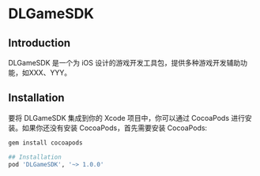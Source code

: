 # DLGameSDK

## Introduction
DLGameSDK 是一个为 iOS 设计的游戏开发工具包，提供多种游戏开发辅助功能，如XXX、YYY。

## Installation
要将 DLGameSDK 集成到你的 Xcode 项目中，你可以通过 CocoaPods 进行安装。如果你还没有安装 CocoaPods，首先需要安装 CocoaPods:

```bash
gem install cocoapods

## Installation
pod 'DLGameSDK', '~> 1.0.0'
